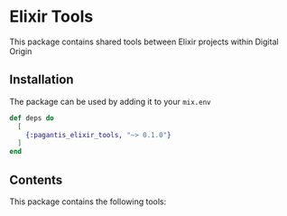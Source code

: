 # Elixir Tools

This package contains shared tools between Elixir projects within Digital Origin

## Installation

The package can be used by adding it to your `mix.env`

```elixir
def deps do
  [
    {:pagantis_elixir_tools, "~> 0.1.0"}
  ]
end
```

## Contents

This package contains the following tools:

